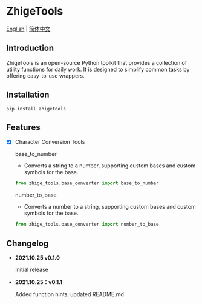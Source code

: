 # ZhigeTools
[English](README.md)    |    [简体中文](README-zh.md)
## Introduction
ZhigeTools is an open-source Python toolkit that provides a collection of utility functions for daily work. It is designed to simplify common tasks by offering easy-to-use wrappers.

## Installation
```
pip install zhigetools
```

## Features
- [x] Character Conversion Tools

    base_to_number
    - Converts a string to a number, supporting custom bases and custom symbols for the base.
    ``` python
    from zhige_tools.base_converter import base_to_number
    ```
    number_to_base
    - Converts a number to a string, supporting custom bases and custom symbols for the base.
    ``` python
    from zhige_tools.base_converter import number_to_base
    ```

## Changelog
- **2021.10.25 v0.1.0**

   Initial release

- **2021.10.25：v0.1.1**

   Added function hints, updated README.md

